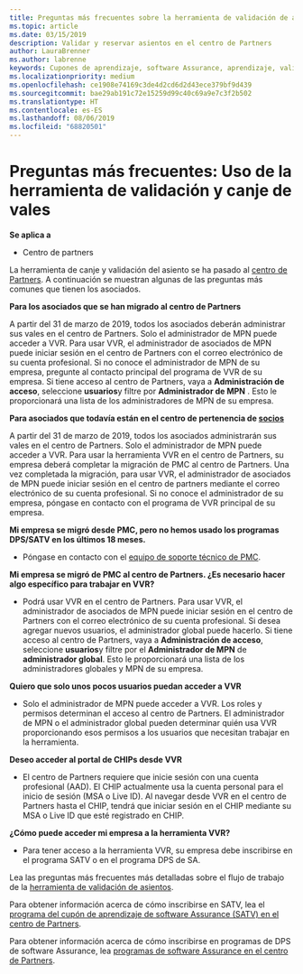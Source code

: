 ```yaml
---
title: Preguntas más frecuentes sobre la herramienta de validación de asientos | Centro de Partners
ms.topic: article
ms.date: 03/15/2019
description: Validar y reservar asientos en el centro de Partners
author: LauraBrenner
ms.author: labrenne
keywords: Cupones de aprendizaje, software Assurance, aprendizaje, validar vales, reservar justificante
ms.localizationpriority: medium
ms.openlocfilehash: ce1908e74169c3de4d2cd6d2d43ece379bf9d439
ms.sourcegitcommit: bae29ab191c72e15259d99c40c69a9e7c3f2b502
ms.translationtype: HT
ms.contentlocale: es-ES
ms.lasthandoff: 08/06/2019
ms.locfileid: "68820501"
---
```

# <a name="faq-using-the-voucher-validation-and-redemption-tool"></a>Preguntas más frecuentes: Uso de la herramienta de validación y canje de vales 

**Se aplica a**

- Centro de partners

La herramienta de canje y validación del asiento se ha pasado al [centro de Partners](https://partner.microsoft.com/pcv/dashboard/overview). A continuación se muestran algunas de las preguntas más comunes que tienen los asociados. 

**Para los asociados que se han migrado al centro de Partners**

 A partir del 31 de marzo de 2019, todos los asociados deberán administrar sus vales en el centro de Partners. Solo el administrador de MPN puede acceder a VVR. Para usar VVR, el administrador de asociados de MPN puede iniciar sesión en el centro de Partners con el correo electrónico de su cuenta profesional. Si no conoce el administrador de MPN de su empresa, pregunte al contacto principal del programa de VVR de su empresa.  Si tiene acceso al centro de Partners, vaya a **Administración de acceso**, seleccione **usuarios**y filtre por **Administrador de MPN** . Esto le proporcionará una lista de los administradores de MPN de su empresa.  

**Para asociados que todavía están en el centro de pertenencia de [socios](https://partner.microsoft.com/)**

A partir del 31 de marzo de 2019, todos los asociados administrarán sus vales en el centro de Partners. Solo el administrador de MPN puede acceder a VVR. Para usar la herramienta VVR en el centro de Partners, su empresa deberá completar la migración de PMC al centro de Partners. Una vez completada la migración, para usar VVR, el administrador de asociados de MPN puede iniciar sesión en el centro de partners mediante el correo electrónico de su cuenta profesional. Si no conoce el administrador de su empresa, póngase en contacto con el programa de VVR principal de su empresa.  


**Mi empresa se migró desde PMC, pero no hemos usado los programas DPS/SATV en los últimos 18 meses.**

- Póngase en contacto con el [equipo de soporte técnico de PMC](mailto:proghelp@microsoft.com). 


**Mi empresa se migró de PMC al centro de Partners. ¿Es necesario hacer algo específico para trabajar en VVR?** 

- Podrá usar VVR en el centro de Partners.  Para usar VVR, el administrador de asociados de MPN puede iniciar sesión en el centro de Partners con el correo electrónico de su cuenta profesional. Si desea agregar nuevos usuarios, el administrador global puede hacerlo. Si tiene acceso al centro de Partners, vaya a **Administración de acceso**, seleccione **usuarios**y filtre por el **Administrador de MPN** de **administrador global**. Esto le proporcionará una lista de los administradores globales y MPN de su empresa.  

**Quiero que solo unos pocos usuarios puedan acceder a VVR**

- Solo el administrador de MPN puede acceder a VVR. Los roles y permisos determinan el acceso al centro de Partners. El administrador de MPN o el administrador global pueden determinar quién usa VVR proporcionando esos permisos a los usuarios que necesitan trabajar en la herramienta.

**Deseo acceder al portal de CHIPs desde VVR**

- El centro de Partners requiere que inicie sesión con una cuenta profesional (AAD).  El CHIP actualmente usa la cuenta personal para el inicio de sesión (MSA o Live ID).  Al navegar desde VVR en el centro de Partners hasta el CHIP, tendrá que iniciar sesión en el CHIP mediante su MSA o Live ID que esté registrado en CHIP.

**¿Cómo puede acceder mi empresa a la herramienta VVR?**

- Para tener acceso a la herramienta VVR, su empresa debe inscribirse en el programa SATV o en el programa DPS de SA.

Lea las preguntas más frecuentes más detalladas sobre el flujo de trabajo de la [herramienta de validación de asientos](https://query.prod.cms.rt.microsoft.com/cms/api/am/binary/RE3kz5o).

Para obtener información acerca de cómo inscribirse en SATV, lea el [programa del cupón de aprendizaje de software Assurance (SATV) en el centro de Partners](software-assurance-satv.md).

Para obtener información acerca de cómo inscribirse en programas de DPS de software Assurance, lea [programas de software Assurance en el centro de Partners](software-assurance-dps.md).
